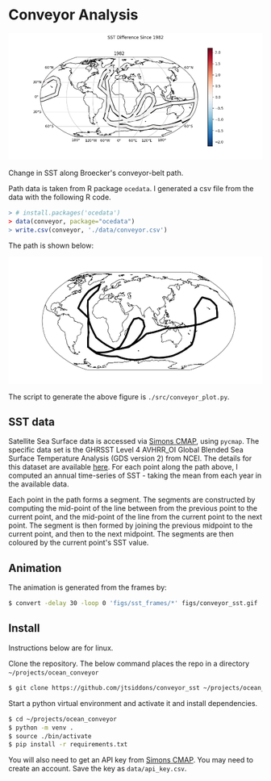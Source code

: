 # Conveyor Analysis

![Animation of SST change along the Ocean Conveyor from 1982 to 2021](./figs/conveyor_sst.gif)

Change in SST along Broecker's conveyor-belt path.

Path data is taken from R package `ocedata`. I generated a csv file from the data with the following
R code.

```R
> # install.packages('ocedata')
> data(conveyor, package="ocedata")
> write.csv(conveyor, './data/conveyor.csv')
```

The path is shown below:

![Broecker's conveyor-belt path](./figs/conveyor_path.png)

The script to generate the above figure is `./src/conveyor_plot.py`.

## SST data

Satellite Sea Surface data is accessed via [Simons CMAP](https://simonscmap.com/), using `pycmap`.
The specific data set is the GHRSST Level 4 AVHRR_OI Global Blended Sea Surface Temperature Analysis
(GDS version 2) from NCEI. The details for this dataset are available
[here](https://simonscmap.com/catalog/datasets/Near_Real_Time_SST_AVHRR_OI). For each point along
the path above, I computed an annual time-series of SST - taking the mean from each year in the
available data.

Each point in the path forms a segment. The segments are constructed by computing the mid-point of
the line between from the previous point to the current point, and the mid-point of the line from
the current point to the next point. The segment is then formed by joining the previous midpoint to
the current point, and then to the next midpoint. The segments are then coloured by the current
point's SST value.

## Animation

The animation is generated from the frames by:

```sh
$ convert -delay 30 -loop 0 'figs/sst_frames/*' figs/conveyor_sst.gif
```

## Install

Instructions below are for linux.

Clone the repository. The below command places the repo in a directory `~/projects/ocean_conveyor`

```sh
$ git clone https://github.com/jtsiddons/conveyor_sst ~/projects/ocean_conveyor
```

Start a python virtual environment and activate it and install dependencies.

```sh
$ cd ~/projects/ocean_conveyor
$ python -m venv .
$ source ./bin/activate
$ pip install -r requirements.txt
```

You will also need to get an API key from [Simons CMAP](https://simonscmap.com/apikeymanagement).
You may need to create an account. Save the key as `data/api_key.csv`.
